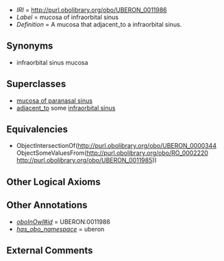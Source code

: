  * *IRI* = http://purl.obolibrary.org/obo/UBERON_0011986
 * *Label* = mucosa of infraorbital sinus
 * *Definition* = A mucosa that adjacent_to a infraorbital sinus.

## Synonyms

 * infraorbital sinus mucosa

## Superclasses

 * [mucosa of paranasal sinus](../../UBERON/30/UBERON_0005030.md)
 * [adjacent_to](../../RO/20/RO_0002220.md) some [infraorbital sinus](../../UBERON/85/UBERON_0011985.md)

## Equivalencies

 * ObjectIntersectionOf(<http://purl.obolibrary.org/obo/UBERON_0000344> ObjectSomeValuesFrom(<http://purl.obolibrary.org/obo/RO_0002220> <http://purl.obolibrary.org/obo/UBERON_0011985>))

## Other Logical Axioms


## Other Annotations

 * *[oboInOwl#id](../../id/oboInOwl#id.md)* = UBERON:0011986
 * *[has_obo_namespace](../../ce/oboInOwl#hasOBONamespace.md)* = uberon

## External Comments

